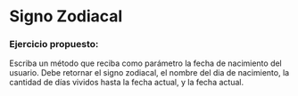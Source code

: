 # Signo Zodiacal
### Ejercicio propuesto:
Escriba un método que reciba como parámetro la fecha de nacimiento del usuario. Debe retornar el signo zodiacal, el nombre del dia de nacimiento, la cantidad de días vividos hasta la fecha actual, y la fecha actual.
